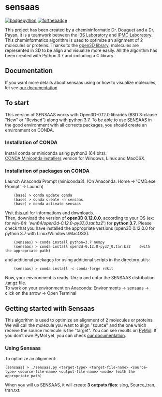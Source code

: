 # sensaas


[![badgepython](https://forthebadge.com/images/badges/made-with-python.svg)](https://www.python.org/downloads/release/python-370/)  [![forthebadge](https://forthebadge.com/images/badges/built-with-science.svg)](https://chemoinfo.ipmc.cnrs.fr/)

This project has been created by a chemininformatic Dr. Douguet and a Dr. Payan, it is a teamwork between the [I3S Laboratory](https://www.i3s.unice.fr/) and [IPMC Laboratory](https://www.ipmc.cnrs.fr/cgi-bin/site.cgi). This cheminformatics algorithm is used to optimize an alignment of 2 molecules or proteins. Thanks to the [open3D library](http://www.open3d.org/), molecules are represented in 3D to be align and visualize more easily. All the algorithm has been created with Python 3.7 and including a C library.

## Documentation

If you want more details about sensaas using or how to visualize molecules, let see [our documentation](lien)

## To start

This version of SENSAAS works with Open3D-0.12.0 libraries (BSD 3-clause "New" or "Revised") along with python 3.7. To be able to use SENSAAS in the good environment with all corrects packages, you should create an environment on CONDA.

### Installation of CONDA

Install conda or miniconda using python3 (64 bits):  
[CONDA Miniconda installers](https://docs.conda.io/en/latest/miniconda.html) version for Windows, Linux and MacOSX. 

### Installation of packages on CONDA

Launch Anaconda Prompt (miniconda3). (On Anaconda: Home -> 'CMD.exe Prompt' -> Launch)

        (base) > conda update conda
        (base) > conda create -n sensaas
        (base) > conda activate sensaas

Visit [this url](https://anaconda.org/open3d-admin/open3d/files) for informations and downloads.  
Then, download the version of **open3D 0.12.0.0**, according to your OS (ex: for win-64: '*win64/open3d-0.12.0-py37_0.tar.bz2*') for **python 3.7**.
Please check that you have installed the appropriate versions (open3D 0.12.0.0 for python 3.7 with Linux/Windows/MacOSX).
   
        (sensaas) > conda install python=3.7 numpy    
	    (sensaas) > conda install open3d-0.12.0-py37_0.tar.bz2    (with the appropriate path)

and additional packages for using additional scripts in the directory utils:  

        (sensaas) > conda install -c conda-forge rdkit
	
Now, your environment is ready. Unzip and untar the SENSAAS distribution .tar.gz file.  
To work on your environment on Anaconda: Environments -> sensaas -> click on the arrow -> Open Terminal

## Getting started with Sensaas  
This algorithm is used to optimize an alignment of 2 molecules or proteins. We will call the molecule you want to align "source" and the one which receive
the source molecule is the "target". You can see results on [PyMol](https://pymol.org/2/). If you don’t own PyMol yet, you can check [our documentation](lien).

### Using Sensaas
To optimize an alignment:
	
	(sensaas) > ./sensaas.py <target-type> <target-file-name> <source-type> <source-file-name> <output-file-name> <mode> (with the appropriate path)

When you will us SENSAAS, it will create **3 outputs files**: slog, Source_tran, tran.txt.
